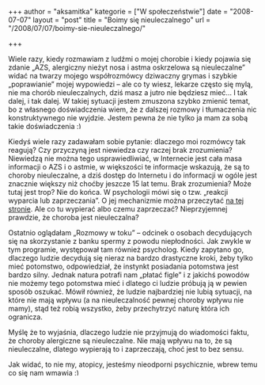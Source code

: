 +++
author = "aksamitka"
kategorie = ["W społeczeństwie"]
date = "2008-07-07"
layout = "post"
title = "Boimy się nieuleczalnego"
url = "/2008/07/07/boimy-sie-nieuleczalnego/"

+++

Wiele razy, kiedy rozmawiam z ludźmi o mojej chorobie i kiedy pojawia się zdanie &#8222;AZS, alergiczny nieżyt nosa i astma oskrzelowa są nieuleczalne&#8221; widać na twarzy mojego współrozmówcy dziwaczny grymas i szybkie &#8222;poprawianie&#8221; mojej wypowiedzi &#8211; ale co ty wiesz, lekarze często się mylą, nie ma chorób nieuleczalnych, dziś masz a jutro nie będziesz mieć&#8230; I tak dalej, i tak dalej. W takiej sytuacji jestem zmuszona szybko zmienić temat, bo z własnego doświadczenia wiem, że z dalszej rozmowy i tłumaczenia nic konstruktywnego nie wyjdzie. Jestem pewna że nie tylko ja mam za sobą takie doświadczenia <img src="http://blog.atopowe.pl/wp-includes/images/smilies/simple-smile.png" alt=":)" class="wp-smiley" style="height: 1em; max-height: 1em;" />

<!--more-->


  
Kiedyś wiele razy zadawałam sobie pytanie: dlaczego moi rozmówcy tak reagują? Czy przyczyną jest niewiedza czy raczej brak zrozumienia? Niewiedzą nie można tego usprawiedliwiać, w Internecie jest cała masa informacji o AZS i o astmie, w większości te informacje wskazują, że są to choroby nieuleczalne, a dziś dostęp do Internetu i do informacji w ogóle jest znacznie większy niż choćby jeszcze 15 lat temu. Brak zrozumienia? Może tutaj jest trop? Nie do końca. W psychologii mówi się o tzw. &#8222;reakcji wyparcia lub zaprzeczania&#8221;. O jej mechanizmie można przeczytać <a title="Wikipedia - psychologia " href="http://pl.wikipedia.org/wiki/Mechanizmy_obronne_(psychologia)" target="_self">na tej stronie</a>. Ale co tu wypierać albo czemu zaprzeczać? Nieprzyjemnej prawdzie, że choroba jest nieuleczalna?

Ostatnio oglądałam &#8222;Rozmowy w toku&#8221; &#8211; odcinek o osobach decydujących się na skorzystanie z banku spermy z powodu niepłodności. Jak zwykle w tym programie, występował tam również psycholog. Kiedy zapytano go, dlaczego ludzie decydują się nieraz na bardzo drastyczne kroki, żeby tylko mieć potomstwo, odpowiedział, że instynkt posiadania potomstwa jest bardzo silny. Jednak natura potrafi nam &#8222;płatać figle&#8221; i z jakichś powodów nie możemy tego potomstwa mieć i dlatego ci ludzie próbują ją w pewien sposób oszukać. Mówił również, że ludzie najbardziej nie lubią sytuacji, na które nie mają wpływu (a na nieuleczalność pewnej choroby wpływu nie mamy), stąd też robią wszystko, żeby przechytrzyć naturę która ich ogranicza.

Myślę że to wyjaśnia, dlaczego ludzie nie przyjmują do wiadomości faktu, że choroby alergiczne są nieuleczalne. Nie mają wpływu na to, że są nieuleczalne, dlatego wypierają to i zaprzeczają, choć jest to bez sensu.

Jak widać, to nie my, atopicy, jesteśmy nieodporni psychicznie, wbrew temu co się nam wmawia <img src="http://blog.atopowe.pl/wp-includes/images/smilies/simple-smile.png" alt=":)" class="wp-smiley" style="height: 1em; max-height: 1em;" />